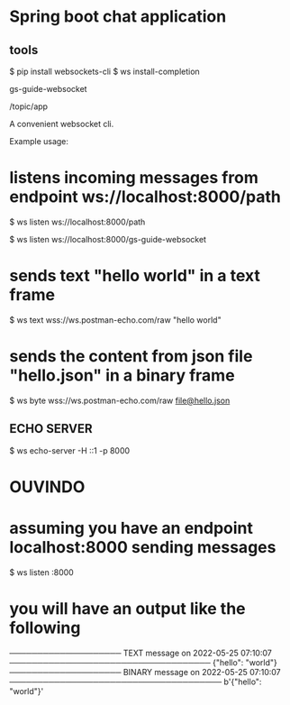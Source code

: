 # Spring boot chat application

## tools
$ pip install websockets-cli
$ ws install-completion


gs-guide-websocket

/topic/app

  A convenient websocket cli.

  Example usage:

  # listens incoming messages from endpoint ws://localhost:8000/path
  $ ws listen ws://localhost:8000/path

   $ ws listen ws://localhost:8000/gs-guide-websocket

  # sends text "hello world" in a text frame
  $ ws text wss://ws.postman-echo.com/raw "hello world"

  # sends the content from json file "hello.json" in a binary frame
  $ ws byte wss://ws.postman-echo.com/raw file@hello.json

## ECHO SERVER 

$ ws echo-server -H ::1 -p 8000

# OUVINDO
# assuming you have an endpoint localhost:8000 sending messages
$ ws listen :8000
# you will have an output like the following
──────────────────── TEXT message on 2022-05-25 07:10:07 ────────────────────────────────────
{"hello": "world"}
──────────────────── BINARY message on 2022-05-25 07:10:07 ──────────────────────────────────────
b'{"hello": "world"}'